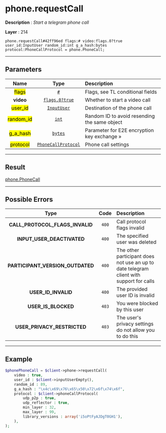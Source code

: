 # phone.requestCall

**Description** : *Start a telegram phone call*

**Layer** : 214

```tl
phone.requestCall#42ff96ed flags:# video:flags.0?true user_id:InputUser random_id:int g_a_hash:bytes protocol:PhoneCallProtocol = phone.PhoneCall;
```

---

## Parameters

| Name | Type | Description |
| :---: | :---: | :--- |
| <mark>flags</mark> | [`#`](type/#) | Flags, see TL conditional fields |
| **video** | [`flags.0?true`](type/true) | Whether to start a video call |
| <mark>user_id</mark> | [`InputUser`](type/InputUser) | Destination of the phone call |
| <mark>random_id</mark> | [`int`](type/int) | Random ID to avoid resending the same object |
| <mark>g_a_hash</mark> | [`bytes`](type/bytes) | Parameter for E2E encryption key exchange » |
| <mark>protocol</mark> | [`PhoneCallProtocol`](type/PhoneCallProtocol) | Phone call settings |

---

## Result

[phone.PhoneCall](type/phone.PhoneCall)

---

## Possible Errors

| Type | Code | Description |
| :---: | :---: | :--- |
| **CALL_PROTOCOL_FLAGS_INVALID** | `400` | Call protocol flags invalid |
| **INPUT_USER_DEACTIVATED** | `400` | The specified user was deleted |
| **PARTICIPANT_VERSION_OUTDATED** | `400` | The other participant does not use an up to date telegram client with support for calls |
| **USER_ID_INVALID** | `400` | The provided user ID is invalid |
| **USER_IS_BLOCKED** | `403` | You were blocked by this user |
| **USER_PRIVACY_RESTRICTED** | `403` | The user's privacy settings do not allow you to do this |

---

## Example

```php
$phonePhoneCall = $client->phone->requestCall(
	video : true,
	user_id : $client->inputUserEmpty(),
	random_id : 89,
	g_a_hash : "\x4c\x69\x76\x65\x50\x72\x6f\x74\x6f",
	protocol : $client->phoneCallProtocol(
		udp_p2p : true,
		udp_reflector : true,
		min_layer : 32,
		max_layer : 99,
		library_versions : array('i5oPtFyAJDgT0GH1'),
	),
);
```